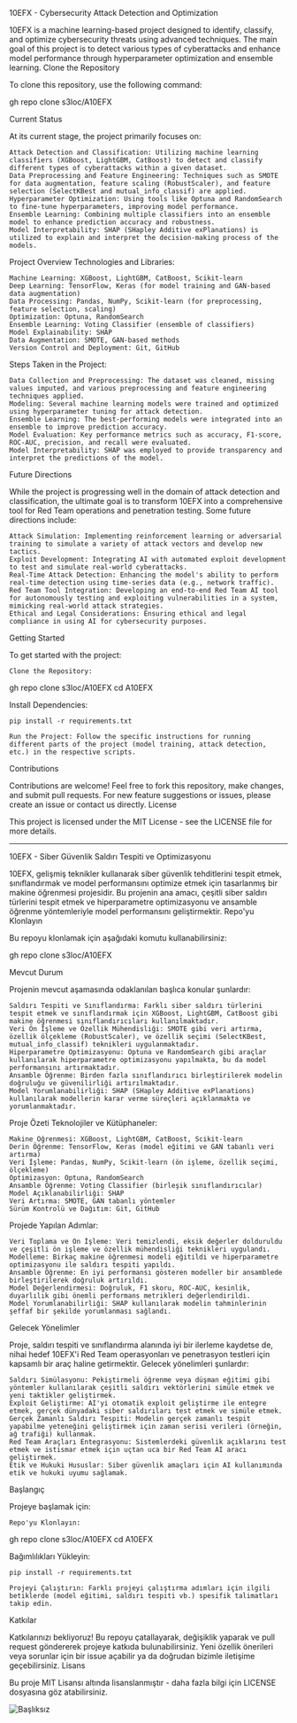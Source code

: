 10EFX - Cybersecurity Attack Detection and Optimization

10EFX is a machine learning-based project designed to identify, classify, and optimize cybersecurity threats using advanced techniques. The main goal of this project is to detect various types of cyberattacks and enhance model performance through hyperparameter optimization and ensemble learning.
Clone the Repository

To clone this repository, use the following command:

gh repo clone s3loc/A10EFX

Current Status

At its current stage, the project primarily focuses on:

    Attack Detection and Classification: Utilizing machine learning classifiers (XGBoost, LightGBM, CatBoost) to detect and classify different types of cyberattacks within a given dataset.
    Data Preprocessing and Feature Engineering: Techniques such as SMOTE for data augmentation, feature scaling (RobustScaler), and feature selection (SelectKBest and mutual_info_classif) are applied.
    Hyperparameter Optimization: Using tools like Optuna and RandomSearch to fine-tune hyperparameters, improving model performance.
    Ensemble Learning: Combining multiple classifiers into an ensemble model to enhance prediction accuracy and robustness.
    Model Interpretability: SHAP (SHapley Additive exPlanations) is utilized to explain and interpret the decision-making process of the models.

Project Overview
Technologies and Libraries:

    Machine Learning: XGBoost, LightGBM, CatBoost, Scikit-learn
    Deep Learning: TensorFlow, Keras (for model training and GAN-based data augmentation)
    Data Processing: Pandas, NumPy, Scikit-learn (for preprocessing, feature selection, scaling)
    Optimization: Optuna, RandomSearch
    Ensemble Learning: Voting Classifier (ensemble of classifiers)
    Model Explainability: SHAP
    Data Augmentation: SMOTE, GAN-based methods
    Version Control and Deployment: Git, GitHub

Steps Taken in the Project:

    Data Collection and Preprocessing: The dataset was cleaned, missing values imputed, and various preprocessing and feature engineering techniques applied.
    Modeling: Several machine learning models were trained and optimized using hyperparameter tuning for attack detection.
    Ensemble Learning: The best-performing models were integrated into an ensemble to improve prediction accuracy.
    Model Evaluation: Key performance metrics such as accuracy, F1-score, ROC-AUC, precision, and recall were evaluated.
    Model Interpretability: SHAP was employed to provide transparency and interpret the predictions of the model.

Future Directions

While the project is progressing well in the domain of attack detection and classification, the ultimate goal is to transform 10EFX into a comprehensive tool for Red Team operations and penetration testing. Some future directions include:

    Attack Simulation: Implementing reinforcement learning or adversarial training to simulate a variety of attack vectors and develop new tactics.
    Exploit Development: Integrating AI with automated exploit development to test and simulate real-world cyberattacks.
    Real-Time Attack Detection: Enhancing the model's ability to perform real-time detection using time-series data (e.g., network traffic).
    Red Team Tool Integration: Developing an end-to-end Red Team AI tool for autonomously testing and exploiting vulnerabilities in a system, mimicking real-world attack strategies.
    Ethical and Legal Considerations: Ensuring ethical and legal compliance in using AI for cybersecurity purposes.

Getting Started

To get started with the project:

    Clone the Repository:

gh repo clone s3loc/A10EFX
cd A10EFX

Install Dependencies:

    pip install -r requirements.txt

    Run the Project: Follow the specific instructions for running different parts of the project (model training, attack detection, etc.) in the respective scripts.

Contributions

Contributions are welcome! Feel free to fork this repository, make changes, and submit pull requests. For new feature suggestions or issues, please create an issue or contact us directly.
License

This project is licensed under the MIT License - see the LICENSE file for more details.



----------------------------------------------------------------------------------------------------------------------------------------------------------------------------------------------------------------------------------

10EFX - Siber Güvenlik Saldırı Tespiti ve Optimizasyonu

10EFX, gelişmiş teknikler kullanarak siber güvenlik tehditlerini tespit etmek, sınıflandırmak ve model performansını optimize etmek için tasarlanmış bir makine öğrenmesi projesidir. Bu projenin ana amacı, çeşitli siber saldırı türlerini tespit etmek ve hiperparametre optimizasyonu ve ansamble öğrenme yöntemleriyle model performansını geliştirmektir.
Repo'yu Klonlayın

Bu repoyu klonlamak için aşağıdaki komutu kullanabilirsiniz:

gh repo clone s3loc/A10EFX

Mevcut Durum

Projenin mevcut aşamasında odaklanılan başlıca konular şunlardır:

    Saldırı Tespiti ve Sınıflandırma: Farklı siber saldırı türlerini tespit etmek ve sınıflandırmak için XGBoost, LightGBM, CatBoost gibi makine öğrenmesi sınıflandırıcıları kullanılmaktadır.
    Veri Ön İşleme ve Özellik Mühendisliği: SMOTE gibi veri artırma, özellik ölçekleme (RobustScaler), ve özellik seçimi (SelectKBest, mutual_info_classif) teknikleri uygulanmaktadır.
    Hiperparametre Optimizasyonu: Optuna ve RandomSearch gibi araçlar kullanılarak hiperparametre optimizasyonu yapılmakta, bu da model performansını artırmaktadır.
    Ansamble Öğrenme: Birden fazla sınıflandırıcı birleştirilerek modelin doğruluğu ve güvenilirliği artırılmaktadır.
    Model Yorumlanabilirliği: SHAP (SHapley Additive exPlanations) kullanılarak modellerin karar verme süreçleri açıklanmakta ve yorumlanmaktadır.

Proje Özeti
Teknolojiler ve Kütüphaneler:

    Makine Öğrenmesi: XGBoost, LightGBM, CatBoost, Scikit-learn
    Derin Öğrenme: TensorFlow, Keras (model eğitimi ve GAN tabanlı veri artırma)
    Veri İşleme: Pandas, NumPy, Scikit-learn (ön işleme, özellik seçimi, ölçekleme)
    Optimizasyon: Optuna, RandomSearch
    Ansamble Öğrenme: Voting Classifier (birleşik sınıflandırıcılar)
    Model Açıklanabilirliği: SHAP
    Veri Artırma: SMOTE, GAN tabanlı yöntemler
    Sürüm Kontrolü ve Dağıtım: Git, GitHub

Projede Yapılan Adımlar:

    Veri Toplama ve Ön İşleme: Veri temizlendi, eksik değerler dolduruldu ve çeşitli ön işleme ve özellik mühendisliği teknikleri uygulandı.
    Modelleme: Birkaç makine öğrenmesi modeli eğitildi ve hiperparametre optimizasyonu ile saldırı tespiti yapıldı.
    Ansamble Öğrenme: En iyi performansı gösteren modeller bir ansamblede birleştirilerek doğruluk artırıldı.
    Model Değerlendirmesi: Doğruluk, F1 skoru, ROC-AUC, kesinlik, duyarlılık gibi önemli performans metrikleri değerlendirildi.
    Model Yorumlanabilirliği: SHAP kullanılarak modelin tahminlerinin şeffaf bir şekilde yorumlanması sağlandı.

Gelecek Yönelimler

Proje, saldırı tespiti ve sınıflandırma alanında iyi bir ilerleme kaydetse de, nihai hedef 10EFX'i Red Team operasyonları ve penetrasyon testleri için kapsamlı bir araç haline getirmektir. Gelecek yönelimleri şunlardır:

    Saldırı Simülasyonu: Pekiştirmeli öğrenme veya düşman eğitimi gibi yöntemler kullanılarak çeşitli saldırı vektörlerini simüle etmek ve yeni taktikler geliştirmek.
    Exploit Geliştirme: AI'yi otomatik exploit geliştirme ile entegre etmek, gerçek dünyadaki siber saldırıları test etmek ve simüle etmek.
    Gerçek Zamanlı Saldırı Tespiti: Modelin gerçek zamanlı tespit yapabilme yeteneğini geliştirmek için zaman serisi verileri (örneğin, ağ trafiği) kullanmak.
    Red Team Araçları Entegrasyonu: Sistemlerdeki güvenlik açıklarını test etmek ve istismar etmek için uçtan uca bir Red Team AI aracı geliştirmek.
    Etik ve Hukuki Hususlar: Siber güvenlik amaçları için AI kullanımında etik ve hukuki uyumu sağlamak.

Başlangıç

Projeye başlamak için:

    Repo'yu Klonlayın:

gh repo clone s3loc/A10EFX
cd A10EFX

Bağımlılıkları Yükleyin:

    pip install -r requirements.txt

    Projeyi Çalıştırın: Farklı projeyi çalıştırma adımları için ilgili betiklerde (model eğitimi, saldırı tespiti vb.) spesifik talimatları takip edin.

Katkılar

Katkılarınızı bekliyoruz! Bu repoyu çatallayarak, değişiklik yaparak ve pull request göndererek projeye katkıda bulunabilirsiniz. Yeni özellik önerileri veya sorunlar için bir issue açabilir ya da doğrudan bizimle iletişime geçebilirsiniz.
Lisans

Bu proje MIT Lisansı altında lisanslanmıştır - daha fazla bilgi için LICENSE dosyasına göz atabilirsiniz.

![Başlıksız](https://github.com/user-attachments/assets/24ca9e8e-561f-408b-b3de-26842e3d9050)

